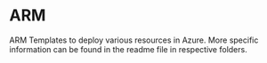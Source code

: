 # ARM
ARM Templates to deploy various resources in Azure.
More specific information can be found in the readme file in respective folders.
